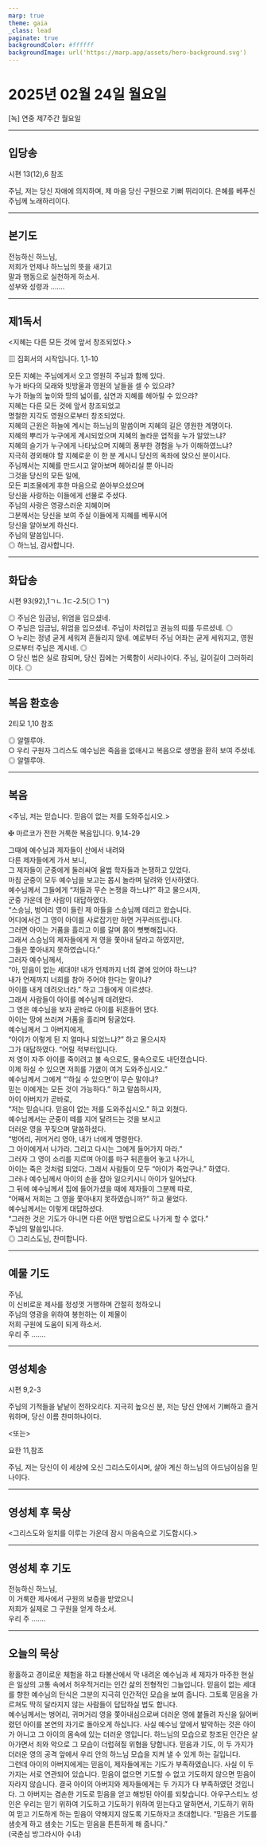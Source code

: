 ```yaml
---
marp: true
theme: gaia
_class: lead
paginate: true
backgroundColor: #ffffff
backgroundImage: url('https://marp.app/assets/hero-background.svg')
---
```


# 2025년 02월 24일 월요일

[녹] 연중 제7주간 월요일  




---

## 입당송

시편 13(12),6 참조

주님, 저는 당신 자애에 의지하며, 제 마음 당신 구원으로 기뻐 뛰리이다. 은혜를 베푸신 주님께 노래하리이다.  
  


---

## 본기도

전능하신 하느님,  
저희가 언제나 하느님의 뜻을 새기고  
말과 행동으로 실천하게 하소서.  
성부와 성령과 …….  
  


---

## 제1독서

<지혜는 다른 모든 것에 앞서 창조되었다.>

▥ 집회서의 시작입니다. 1,1-10

모든 지혜는 주님에게서 오고 영원히 주님과 함께 있다.  
누가 바다의 모래와 빗방울과 영원의 날들을 셀 수 있으랴?  
누가 하늘의 높이와 땅의 넓이를, 심연과 지혜를 헤아릴 수 있으랴?  
지혜는 다른 모든 것에 앞서 창조되었고  
명철한 지각도 영원으로부터 창조되었다.  
지혜의 근원은 하늘에 계시는 하느님의 말씀이며 지혜의 길은 영원한 계명이다.  
지혜의 뿌리가 누구에게 계시되었으며 지혜의 놀라운 업적을 누가 알았느냐?  
지혜의 슬기가 누구에게 나타났으며 지혜의 풍부한 경험을 누가 이해하였느냐?  
지극히 경외해야 할 지혜로운 이 한 분 계시니 당신의 옥좌에 앉으신 분이시다.  
주님께서는 지혜를 만드시고 알아보며 헤아리실 뿐 아니라  
그것을 당신의 모든 일에,  
모든 피조물에게 후한 마음으로 쏟아부으셨으며  
당신을 사랑하는 이들에게 선물로 주셨다.  
주님의 사랑은 영광스러운 지혜이며  
그분께서는 당신을 보여 주실 이들에게 지혜를 베푸시어  
당신을 알아보게 하신다.  
주님의 말씀입니다.  
◎ 하느님, 감사합니다.  
  


---

## 화답송

시편 93(92),1ㄱㄴ.1ㄷ-2.5(◎ 1ㄱ)

◎ 주님은 임금님, 위엄을 입으셨네.  
○ 주님은 임금님, 위엄을 입으셨네. 주님이 차려입고 권능의 띠를 두르셨네. ◎  
○ 누리는 정녕 굳게 세워져 흔들리지 않네. 예로부터 주님 어좌는 굳게 세워지고, 영원으로부터 주님은 계시네. ◎  
○ 당신 법은 실로 참되며, 당신 집에는 거룩함이 서리나이다. 주님, 길이길이 그러하리이다. ◎  
  


---

## 복음 환호송

2티모 1,10 참조

◎ 알렐루야.  
○ 우리 구원자 그리스도 예수님은 죽음을 없애시고 복음으로 생명을 환히 보여 주셨네.  
◎ 알렐루야.  
  


---

## 복음

<주님, 저는 믿습니다. 믿음이 없는 저를 도와주십시오.>

✠ 마르코가 전한 거룩한 복음입니다. 9,14-29

그때에 예수님과 제자들이 산에서 내려와  
다른 제자들에게 가서 보니,  
그 제자들이 군중에게 둘러싸여 율법 학자들과 논쟁하고 있었다.  
마침 군중이 모두 예수님을 보고는 몹시 놀라며 달려와 인사하였다.  
예수님께서 그들에게 “저들과 무슨 논쟁을 하느냐?” 하고 물으시자,  
군중 가운데 한 사람이 대답하였다.  
“스승님, 벙어리 영이 들린 제 아들을 스승님께 데리고 왔습니다.  
어디에서건 그 영이 아이를 사로잡기만 하면 거꾸러뜨립니다.  
그러면 아이는 거품을 흘리고 이를 갈며 몸이 뻣뻣해집니다.  
그래서 스승님의 제자들에게 저 영을 쫓아내 달라고 하였지만,  
그들은 쫓아내지 못하였습니다.”  
그러자 예수님께서,  
“아, 믿음이 없는 세대야! 내가 언제까지 너희 곁에 있어야 하느냐?  
내가 언제까지 너희를 참아 주어야 한다는 말이냐?  
아이를 내게 데려오너라.” 하고 그들에게 이르셨다.  
그래서 사람들이 아이를 예수님께 데려왔다.  
그 영은 예수님을 보자 곧바로 아이를 뒤흔들어 댔다.  
아이는 땅에 쓰러져 거품을 흘리며 뒹굴었다.  
예수님께서 그 아버지에게,  
“아이가 이렇게 된 지 얼마나 되었느냐?” 하고 물으시자  
그가 대답하였다. “어릴 적부터입니다.  
저 영이 자주 아이를 죽이려고 불 속으로도, 물속으로도 내던졌습니다.  
이제 하실 수 있으면 저희를 가엾이 여겨 도와주십시오.”  
예수님께서 그에게 “‘하실 수 있으면’이 무슨 말이냐?  
믿는 이에게는 모든 것이 가능하다.” 하고 말씀하시자,  
아이 아버지가 곧바로,  
“저는 믿습니다. 믿음이 없는 저를 도와주십시오.” 하고 외쳤다.  
예수님께서는 군중이 떼를 지어 달려드는 것을 보시고  
더러운 영을 꾸짖으며 말씀하셨다.  
“벙어리, 귀머거리 영아, 내가 너에게 명령한다.  
그 아이에게서 나가라. 그리고 다시는 그에게 들어가지 마라.”  
그러자 그 영이 소리를 지르며 아이를 마구 뒤흔들어 놓고 나가니,  
아이는 죽은 것처럼 되었다. 그래서 사람들이 모두 “아이가 죽었구나.” 하였다.  
그러나 예수님께서 아이의 손을 잡아 일으키시니 아이가 일어났다.  
그 뒤에 예수님께서 집에 들어가셨을 때에 제자들이 그분께 따로,  
“어째서 저희는 그 영을 쫓아내지 못하였습니까?” 하고 물었다.  
예수님께서는 이렇게 대답하셨다.  
“그러한 것은 기도가 아니면 다른 어떤 방법으로도 나가게 할 수 없다.”  
주님의 말씀입니다.  
◎ 그리스도님, 찬미합니다.  
  


---

## 예물 기도

주님,  
이 신비로운 제사를 정성껏 거행하며 간절히 청하오니  
주님의 영광을 위하여 봉헌하는 이 제물이  
저희 구원에 도움이 되게 하소서.  
우리 주 …….  
  


---

## 영성체송

시편 9,2-3

주님의 기적들을 낱낱이 전하오리다. 지극히 높으신 분, 저는 당신 안에서 기뻐하고 즐거워하며, 당신 이름 찬미하나이다.  
  
<또는>  
  
요한 11,참조  
  
주님, 저는 당신이 이 세상에 오신 그리스도이시며, 살아 계신 하느님의 아드님이심을 믿나이다.  


---

## 영성체 후 묵상

<그리스도와 일치를 이루는 가운데 잠시 마음속으로 기도합시다.>  


---

## 영성체 후 기도

전능하신 하느님,  
이 거룩한 제사에서 구원의 보증을 받았으니  
저희가 실제로 그 구원을 얻게 하소서.  
우리 주 …….  
  


---

## 오늘의 묵상

황홀하고 경이로운 체험을 하고 타볼산에서 막 내려온 예수님과 세 제자가 마주한 현실은 일상의 고통 속에서 허우적거리는 인간 삶의 전형적인 그늘입니다. 믿음이 없는 세대를 향한 예수님의 탄식은 그분의 지극히 인간적인 모습을 보여 줍니다. 그토록 믿음을 가르쳐도 딱히 달라지지 않는 사람들이 답답하실 법도 합니다.  
예수님께서는 벙어리, 귀머거리 영을 쫓아내심으로써 더러운 영에 붙들려 자신을 잃어버렸던 아이를 본연의 자기로 돌아오게 하십니다. 사실 예수님 앞에서 발악하는 것은 아이가 아니고 그 아이의 몸속에 있는 더러운 영입니다. 하느님의 모습으로 창조된 인간은 살아가면서 죄와 악으로 그 모습이 더럽혀질 위협을 당합니다. 믿음과 기도, 이 두 가지가 더러운 영의 공격 앞에서 우리 안의 하느님 모습을 지켜 낼 수 있게 하는 길입니다.  
그런데 아이의 아버지에게는 믿음이, 제자들에게는 기도가 부족하였습니다. 사실 이 두 가지는 서로 연관되어 있습니다. 믿음이 없으면 기도할 수 없고 기도하지 않으면 믿음이 자라지 않습니다. 결국 아이의 아버지와 제자들에게는 두 가지가 다 부족하였던 것입니다. 그 아버지는 겸손한 기도로 믿음을 얻고 해방된 아이를 되찾습니다. 아우구스티노 성인은 우리는 믿기 위하여 기도하고 기도하기 위하여 믿는다고 말하면서, 기도하기 위하여 믿고 기도하게 하는 믿음이 약해지지 않도록 기도하자고 초대합니다. “믿음은 기도를 샘솟게 하고 샘솟는 기도는 믿음을 튼튼하게 해 줍니다.”  
(국춘심 방그라시아 수녀)